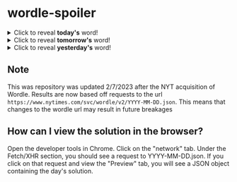 # wordle-spoiler

<details>
  <summary>Click to reveal <b>today's</b> word!</summary>
  <br>
  <b> pupil </b>
</details>

<details>
  <summary>Click to reveal <b>tomorrow's</b> word!</summary>
  <br>
  <b> swath </b>
</details>

<details>
  <summary>Click to reveal <b>yesterday's</b> word!</summary>
  <br>
  <b> pedal </b>
</details>

## Note
This was repository was updated 2/7/2023 after the NYT acquisition of Wordle. Results are now based off requests to the url `https://www.nytimes.com/svc/wordle/v2/YYYY-MM-DD.json`. This means that changes to the wordle url may result in future breakages

## How can I view the solution in the browser?
Open the developer tools in Chrome. Click on the "network" tab. Under the Fetch/XHR section, you should see a request to YYYY-MM-DD.json. If you click on that request and view the "Preview" tab, you will see a JSON object containing the day's solution.